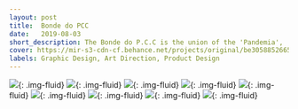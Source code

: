 ```yaml
---
layout: post
title:  Bonde do PCC
date:   2019-08-03
short_description: The Bonde do P.C.C is the union of the 'Pandemia', 'Cacique' and 'Calango' Athletic Associations. The project arose from the union of the three athletic associations to participate in the excursion to Universipraia 2019.
cover: https://mir-s3-cdn-cf.behance.net/projects/original/be305885266585.Y3JvcCwxMDIyLDgwMCw2NSww.jpg
labels: Graphic Design, Art Direction, Product Design
---
```


![](https://mir-s3-cdn-cf.behance.net/project_modules/fs/61b47785266585.5d968665c1e90.jpg){: .img-fluid}
![](https://mir-s3-cdn-cf.behance.net/project_modules/fs/c5893d85266585.5d96c5434b344.jpg){: .img-fluid}
![](https://mir-s3-cdn-cf.behance.net/project_modules/fs/6407ea85266585.5d968665c25cf.jpg){: .img-fluid}
![](https://mir-s3-cdn-cf.behance.net/project_modules/fs/bc550485266585.5d980daa5ce2d.jpg){: .img-fluid}
![](https://mir-s3-cdn-cf.behance.net/project_modules/fs/20b28d85266585.5d980daa59a0f.jpg){: .img-fluid}
![](https://mir-s3-cdn-cf.behance.net/project_modules/fs/65726285266585.5d980daa5bf2f.jpg){: .img-fluid}
![](https://mir-s3-cdn-cf.behance.net/project_modules/fs/9a5ac085266585.5d980daa5b81a.jpg){: .img-fluid}
![](https://mir-s3-cdn-cf.behance.net/project_modules/fs/8a805f85266585.5d980daa5afe1.jpg){: .img-fluid}
![](https://mir-s3-cdn-cf.behance.net/project_modules/fs/50221f85266585.5d980daa5d66e.jpg){: .img-fluid}


